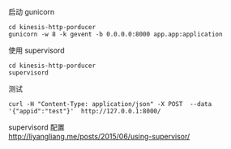 启动 gunicorn
```
cd kinesis-http-porducer
gunicorn -w 8 -k gevent -b 0.0.0.0:8000 app.app:application
```

使用 supervisord
```
cd kinesis-http-porducer
supervisord
```

测试
```
curl -H "Content-Type: application/json" -X POST  --data '{"appid":"test"}'  http://127.0.0.1:8000/
```

supervisord 配置  
http://liyangliang.me/posts/2015/06/using-supervisor/

